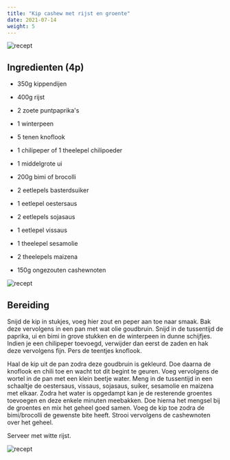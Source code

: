 ```yaml
---
title: "Kip cashew met rijst en groente"
date: 2021-07-14
weight: 5
---
```


![recept](/recepten/images/kip_cashew_overview.jpg)

  
## Ingredienten (4p)
 * 350g kippendijen
 * 400g rijst
 * 2 zoete puntpaprika's
 * 1 winterpeen
 * 5 tenen knoflook
 * 1 chilipeper of 1 theelepel chilipoeder
 * 1 middelgrote ui
 * 200g bimi of brocolli
 
 * 2 eetlepels basterdsuiker
 * 1 eetlepel oestersaus
 * 2 eetlepels sojasaus
 * 1 eetlepel vissaus
 * 1 theelepel sesamolie
 * 2 theelepels maizena
 * 150g ongezouten cashewnoten
 
 ![recept](/recepten/images/kip_cashew_ingredients.jpg)
 
## Bereiding
Snijd de kip in stukjes, voeg hier zout en peper aan toe naar smaak. Bak deze vervolgens in een pan met wat olie goudbruin.
Snijd in de tussentijd de paprika, ui en bimi in grove stukken en de winterpeen in dunne schijfjes. Indien je een chilipeper toevoegd, verwijder dan eerst de zaden en hak deze vervolgens fijn. Pers de teentjes knoflook.

Haal de kip uit de pan zodra deze goudbruin is gekleurd. Doe daarna de knoflook en chili toe en wacht tot dit begint te geuren. Voeg vervolgens de wortel in de pan met een klein beetje water. Meng in de tussentijd in een schaaltje de oestersaus, vissaus, sojasaus, suiker, sesamolie en maizena met elkaar. Zodra het water is opgedampt kan je de resterende groentes toevoegen en deze enkele minuten meebakken. Doe hierna het mengsel bij de groentes en mix het geheel goed samen. Voeg de kip toe zodra de bimi/brocolli de gewenste bite heeft. Strooi vervolgens de cashewnoten over het geheel.

Serveer met witte rijst.

![recept](/recepten/images/kip_cashew_plating.jpg)
